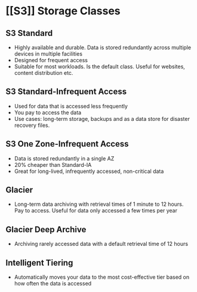 # [[S3]] Storage Classes
## S3 Standard
- Highly available and durable. Data is stored redundantly across multiple devices in multiple facilities
- Designed for frequent access
- Suitable for most workloads. Is the default class. Useful for websites, content distribution etc.

## S3 Standard-Infrequent Access
- Used for data that is accessed less frequently
- You pay to access the data
- Use cases: long-term storage, backups and as a data store for disaster recovery files.

## S3 One Zone-Infrequent Access
- Data is stored redundantly in a single AZ
- 20% cheaper than Standard-IA
- Great for long-lived, infrequently accessed, non-critical data

## Glacier
- Long-term data archiving with retrieval times of 1 minute to 12 hours. Pay to access. Useful for data only accessed a few times per year

## Glacier Deep Archive
- Archiving rarely accessed data with a default retrieval time of 12 hours

## Intelligent Tiering
- Automatically moves your data to the most cost-effective tier based on how often the data is accessed